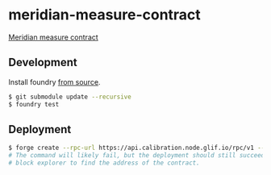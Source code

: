 # meridian-measure-contract
[Meridian measure contract](https://pl-strflt.notion.site/Meridian-Design-Doc-03-Evaluation-dissected-52803c22ee564e2ab8a86756fffa2693?pvs=4)

## Development

Install foundry [from source](https://github.com/filecoin-saturn/contracts/blob/ab65e7e25021396b579c663fc884ce85bad2e8b9/README.md#how-to).

```bash
$ git submodule update --recursive
$ foundry test
```

## Deployment

```bash
$ forge create --rpc-url https://api.calibration.node.glif.io/rpc/v1 --private-key <your_private_key> src/Measure.sol:Measure
# The command will likely fail, but the deployment should still succeed. Use a
# block explorer to find the address of the contract.
```